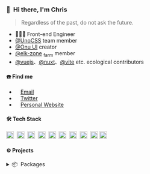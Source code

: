 ### 👋 &nbsp;Hi there, I'm Chris

> Regardless of the past, do not ask the future.

- 🧑🏻‍💻 Front-end Engineer
- [@UnoCSS](https://github.com/unocss) team member
- [@Onu UI](https://github.com/onu-ui) creator
- [@elk-zone](https://github.com/elk-zone) <sub>farm</sub> member
- [@vuejs](https://github.com/vuejs/core)、[@nuxt](https://github.com/nuxt/nuxt)、[@vite](https://github.com/vitejs/vite) etc. ecological contributors


#### ☎️ Find me

- <img height="10" src="https://api.iconify.design/fxemoji:email.svg">  [Email](mailto:hizyyv@gmail.com)
- <img height="10" src="https://api.iconify.design/logos:twitter.svg"> [Twitter](https://twitter.com/chris_zyyv)
- <img height="10" src="https://api.iconify.design/logos:blogger.svg">  [Personal Website](http://zyob.top)


#### 🛠 Tech Stack

<code><img height="20" src="https://api.iconify.design/logos-typescript-icon.svg"></code>&nbsp;
<code><img height="20" src="https://api.iconify.design/logos-vitejs.svg"></code>&nbsp;
<code><img height="20" src="https://api.iconify.design/logos:vue.svg"></code>&nbsp;
<code><img height="20" src="https://api.iconify.design/logos:nuxt-icon.svg"></code>&nbsp;
<code><img height="20" src="https://api.iconify.design/logos:vueuse.svg"></code>&nbsp;
<code><img height="20" src="https://api.iconify.design/logos-unocss.svg"></code>&nbsp;
<code><img height="20" src="https://api.iconify.design/logos-vitest.svg"></code>&nbsp;
<code><img height="20" src="https://api.iconify.design/logos-pnpm.svg"></code>&nbsp;
<code><img height="20" src="https://api.iconify.design/logos-nodejs-icon.svg"></code>
<code><img height="20" src="https://api.iconify.design/logos-react.svg"></code>&nbsp;


#### ⚙️ Projects

<details>

<summary>📦 &nbsp;Packages</summary>

##### Maintaining
- [unocss/unocss](https://github/unocss/unocss) - The instant on-demand atomic CSS engine.
- [onu-ui/onu-ui](https://github/onu-ui/onu-ui) - Popular, beautiful and fast UnoCSS component library.

##### Personal
- [unocss-animates](https://github.com/zyyv/unocss-animates) - Preview all animations in UnoCSS.
- [unocss-preset-useful](https://github.com/zyyv/unocss-preset-useful) - My useful preset about unocss usage.
- [unplugin-vue-image](https://github.com/zyyv/unplugin-vue-image) - 自动引入图片。Auto import images.
- [unplugin-unocss-config](https://github.com/zyyv/unplugin-unocss-config) - Use uno config in runtime.
- [unplugin-vue-dotenv](https://github.com/zyyv/unplugin-vue-dotenv) - Auto generate the corresponding `.env` file.
- [vite-plugin-copyfile](https://github.com/zyyv/vite-plugin-copyfile) - Copy some files to your aim path when build end.
- [untinyimg](https://github.com/zyyv/untinyimg) - A cli tools of tinypng.
- [unocss-transformer-alias](https://github.com/zyyv/unocss-transformer-alias) - Transform alias for UnoCSS shortcuts.

</details>

<!-- ## 🍁 &nbsp;My Stats

<div>
  <img height="150em" src="https://github-readme-stats.vercel.app/api?username=zyyv&show_icons=true&theme=tokyonight" alt="Chris' GitHub Stats"/>
  <img height="150em" src="https://github-readme-stats.vercel.app/api/top-langs/?username=zyyv&layout=compact&theme=tokyonight" />
</div>
-->

